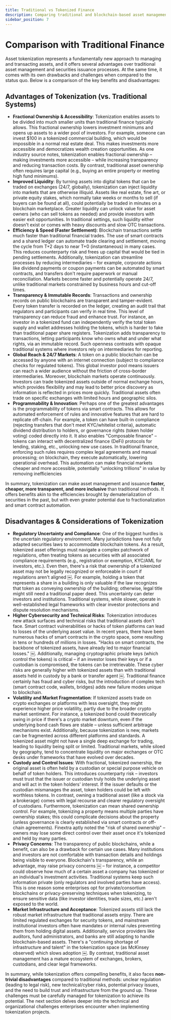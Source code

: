 ```yaml
---
title: Traditional vs Tokenized Finance
description: Comparing traditional and blockchain-based asset management
sidebar_position: 7
---
```


# Comparison with Traditional Finance

Asset tokenization represents a fundamentally new approach to managing and
transacting assets, and it offers several advantages over traditional asset
management and securities issuance processes. At the same time, it comes with
its own drawbacks and challenges when compared to the status quo. Below is a
comparison of the key benefits and disadvantages:

## Advantages of Tokenization (vs. Traditional Systems)

- **Fractional Ownership & Accessibility**: Tokenization enables assets to be
  divided into much smaller units than traditional finance typically allows.
  This fractional ownership lowers investment minimums and opens up assets to a
  wider pool of investors. For example, someone can invest $100 in a tokenized
  commercial building, which would be impossible in a normal real estate deal.
  This makes investments more accessible and democratizes wealth creation
  opportunities. As one industry source notes, tokenization enables fractional
  ownership – making investments more accessible – while increasing transparency
  and reducing transaction costs. By contrast, traditional asset ownership often
  requires large capital (e.g., buying an entire property or meeting high fund
  minimums).
- **Improved Liquidity**: By turning assets into digital tokens that can be
  traded on exchanges (24/7, globally), tokenization can inject liquidity into
  markets that are otherwise illiquid. Assets like real estate, fine art, or
  private equity stakes, which normally take weeks or months to sell (if buyers
  can be found at all), could potentially be traded in minutes on a blockchain
  marketplace. Greater liquidity can unlock value for asset owners (who can sell
  tokens as needed) and provide investors with easier exit opportunities. In
  traditional settings, such liquidity either doesn't exist or comes with heavy
  discounts and slow OTC transactions.
- **Efficiency & Speed (Faster Settlement)**: Blockchain transactions settle
  much faster than traditional financial trades. The use of smart contracts and
  a shared ledger can automate trade clearing and settlement, moving the cycle
  from T+2 days to near T+0 (instantaneous) in many cases. This reduces
  counterparty risk and frees up capital that would be tied in pending
  settlements. Additionally, tokenization can streamline processes by reducing
  intermediaries – for example, corporate actions like dividend payments or
  coupon payments can be automated by smart contracts, and transfers don't
  require paperwork or manual reconciliation. Markets become faster and
  potentially operate 24/7, unlike traditional markets constrained by business
  hours and cut-off times.
- **Transparency & Immutable Records**: Transactions and ownership records on
  public blockchains are transparent and tamper-evident. Every token transfer is
  recorded on the ledger, creating an audit trail that regulators and
  participants can verify in real time. This level of transparency can reduce
  fraud and enhance trust. For instance, an investor in a tokenized fund can
  independently verify the total token supply and wallet addresses holding the
  tokens, which is harder to fake than traditional paper share registers.
  Tokenization adds transparency to transactions, letting participants know who
  owns what and under what rights, via an immutable record. Such openness
  contrasts with opaque traditional systems where investors rely on
  intermediaries for reporting.
- **Global Reach & 24/7 Markets**: A token on a public blockchain can be
  accessed by anyone with an internet connection (subject to compliance checks
  for regulated tokens). This global investor pool means issuers can reach a
  wider audience without the friction of cross-border intermediaries. Moreover,
  blockchain markets operate continuously. Investors can trade tokenized assets
  outside of normal exchange hours, which provides flexibility and may lead to
  better price discovery as information is reflected in prices more quickly.
  Traditional assets often trade on specific exchanges with limited hours and
  geographic silos.
- **Programmability & Innovation**: Perhaps one of the greatest advantages is
  the programmability of tokens via smart contracts. This allows for automated
  enforcement of rules and innovative features that are hard to replicate
  off-chain. For example, a token can have built-in compliance (rejecting
  transfers that don't meet KYC/whitelist criteria), automatic dividend
  distribution to holders, or governance rights (token holder voting) coded
  directly into it. It also enables "Composable finance" – tokens can interact
  with decentralized finance (DeFi) protocols for lending, staking, etc.,
  unlocking new use cases. In traditional finance, enforcing such rules requires
  complex legal agreements and manual processing; on blockchain, they execute
  automatically, lowering operational overhead. This automation can make
  financial markets cheaper and more accessible, potentially "unlocking
  trillions" in value by removing inefficiencies

In summary, tokenization can make asset management and issuance **faster,
cheaper, more transparent, and more inclusive** than traditional methods. It
offers benefits akin to the efficiencies brought by dematerialization of
securities in the past, but with even greater potential due to fractionalization
and smart contract automation.

## Disadvantages & Considerations of Tokenization

- **Regulatory Uncertainty and Compliance**: One of the biggest hurdles is the
  uncertain regulatory environment. Many jurisdictions have not fully adapted
  securities laws to accommodate blockchain tokens. As a result, tokenized asset
  offerings must navigate a complex patchwork of regulations, often treating
  tokens as securities with all associated compliance requirements (e.g.,
  registration or exemption, KYC/AML for investors, etc.). Even then, there's a
  risk that ownership of a tokenized asset may not be legally recognized or
  enforceable in court if regulations aren't aligned ￼. For example, holding a
  token that represents a share in a building is only valuable if the law
  recognizes that token as conveying ownership of the building; otherwise, legal
  title might still need a traditional paper deed. This uncertainty can deter
  investors and institutions. Traditional systems, while slower, operate in
  well-established legal frameworks with clear investor protections and dispute
  resolution mechanisms.
- **Higher Cybersecurity and Technical Risks**: Tokenization introduces new
  attack surfaces and technical risks that traditional assets don't face. Smart
  contract vulnerabilities or hacks of token platforms can lead to losses of the
  underlying asset value. In recent years, there have been numerous hacks of
  smart contracts in the crypto space, some resulting in tens or hundreds of
  millions in losses. "Hacks on smart contracts, the backbone of tokenized
  assets, have already led to major financial losses." ￼. Additionally, managing
  cryptographic private keys (which control the tokens) is critical – if an
  investor loses their keys or if a custodian is compromised, the tokens can be
  irretrievable. These cyber risks are generally higher with tokenized assets
  than with traditional assets held in custody by a bank or transfer agent ￼.
  Traditional finance certainly has fraud and cyber risks, but the introduction
  of complex tech (smart contract code, wallets, bridges) adds new failure modes
  unique to blockchain.
- **Volatility and Market Fragmentation**: If tokenized assets trade on crypto
  exchanges or platforms with less oversight, they might experience higher price
  volatility, partly due to the broader crypto market sentiment. For instance, a
  tokenized bond could theoretically swing in price if there's a crypto market
  downturn, even if the underlying bond cash flows are stable – unless
  sufficient arbitrage mechanisms exist. Additionally, because tokenization is
  new, markets can be fragmented across different platforms and standards. A
  tokenized asset might not have a single deep exchange for trading, leading to
  liquidity being split or limited. Traditional markets, while siloed by
  geography, tend to concentrate liquidity on major exchanges or OTC desks under
  frameworks that have evolved over decades.
- **Custody and Control Issues**: With fractional, tokenized ownership, the
  original asset is often held by a custodian or special purpose vehicle on
  behalf of token holders. This introduces counterparty risk – investors must
  trust that the issuer or custodian truly holds the underlying asset and will
  act in the token holders' interest. If the issuer defaults or the custodian
  mismanages the asset, token holders could be left with worthless tokens. In
  contrast, owning a traditional asset (like a stock via a brokerage) comes with
  legal recourse and clearer regulatory oversight of custodians. Furthermore,
  tokenization can mean shared ownership control. For example, tokenizing a
  property means multiple parties have ownership stakes; this could complicate
  decisions about the property (unless governance is clearly established via
  smart contracts or off-chain agreements). Finextra aptly noted the "risk of
  shared ownership" – owners may lose some direct control over their asset once
  it's tokenized and held by many parties.
- **Privacy Concerns**: The transparency of public blockchains, while a benefit,
  can also be a drawback for certain use cases. Many institutions and investors
  are not comfortable with transaction details and holdings being visible to
  everyone. Blockchain's transparency, while an advantage, may raise privacy
  concerns ￼ – for instance, a competitor could observe how much of a certain
  asset a company has tokenized or an individual's investment activities.
  Traditional systems keep such information private (only regulators and
  involved parties have access). This is one reason some enterprises opt for
  private/consortium blockchains or privacy-preserving techniques when
  tokenizing, to ensure sensitive data (like investor identities, trade sizes,
  etc.) aren't exposed to the world.
- **Market Infrastructure and Acceptance**: Tokenized assets still lack the
  robust market infrastructure that traditional assets enjoy. There are limited
  regulated exchanges for security tokens, and mainstream institutional
  investors often have mandates or internal rules preventing them from holding
  digital assets. Additionally, service providers like auditors, fund
  administrators, and banks are still adapting to handle blockchain-based
  assets. There's a "continuing shortage of infrastructure and talent" in the
  tokenization space (as McKinsey observed) which slows adoption ￼. By contrast,
  traditional asset management has a mature ecosystem of exchanges, brokers,
  custodians, and clear legal frameworks.

In summary, while tokenization offers compelling benefits, it also faces
**non-trivial disadvantages** compared to traditional methods: unclear
regulation (leading to legal risk), new technical/cyber risks, potential privacy
issues, and the need to build trust and infrastructure from the ground up. These
challenges must be carefully managed for tokenization to achieve its potential.
The next section delves deeper into the technical and organizational challenges
enterprises encounter when implementing tokenization projects.
